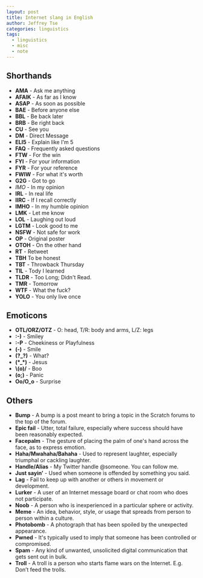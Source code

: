 ```yaml
---
layout: post
title: Internet slang in English
author: Jeffrey Tse
categories: linguistics
tags:
  - linguistics
  - misc
  - note
---
```


## Shorthands

- **AMA** - Ask me anything
- **AFAIK** - As far as I know
- **ASAP** - As soon as possible
- **BAE** - Before anyone else
- **BBL** - Be back later
- **BRB** - Be right back
- **CU** - See you
- **DM** - Direct Message
- **ELI5** - Explain like I'm 5
- **FAQ** - Frequently asked questions
- **FTW** - For the win
- **FYI** - For your information
- **FYR** - For your reference
- **FWIW** - For what it's worth
- **G2G** - Got to go
- *IMO* - In my opinion
- **IRL** - In real life
- **IIRC** - If I recall correctly
- **IMHO** - In my humble opinion
- **LMK** - Let me know
- **LOL** - Laughing out loud
- **LGTM** - Look good to me
- **NSFW** - Not safe for work
- **OP** - Original poster
- **OTOH** - On the other hand
- **RT** - Retweet
- **TBH** To be honest
- **TBT** - Throwback Thursday
- **TIL** - Tody I learned
- **TLDR** - Too Long; Didn't Read.
- **TMR** - Tomorrow
- **WTF** - What the fuck?
- **YOLO** - You only live once

## Emoticons

- **OTL/ORZ/OTZ** - O: head, T/R: body and arms, L/Z: legs
- **:-)** - Smiley
- **:-P** - Cheekiness or Playfulness
- **(-)** - Smile
- **(?\_?)** - What?
- **(\*\_\*)** - Jesus
- **\\(o)/** - Boo
- **(o;)** - Panic
- **Oo/O_o** - Surprise

## Others

- **Bump** - A bump is a post meant to bring a topic in the Scratch forums
  to the top of the forum.
- **Epic fail** - Utter, total failure, especially where success should
  have been reasonably expected.
- **Facepalm** - The gesture of placing the palm of one's hand across the
  face, as to express emotion.
- **Haha/Mwahaha/Bahaha** - Used to represent laughter, especially
  triumphal or cackling laughter.
- **Handle/Alias** - My Twitter handle @someone. You can follow me.
- **Just sayin’** - Used when someone is offended by something you said.
- **Lag** - Fail to keep up with another or others in movement or development.
- **Lurker** - A user of an Internet message board or chat room who does
  not participate.
- **Noob** - A person who is inexperienced in a particular sphere or activity.
- **Meme** - An idea, behavior, style, or usage that spreads from person
  to person within a culture.
- **Photobomb** - A photograph that has been spoiled by the unexpected
  appearance.
- **Pwned** - It's typically used to imply that someone has been controlled
  or compromised.
- **Spam** - Any kind of unwanted, unsolicited digital communication that
  gets sent out in bulk.
- **Troll** - A troll is a person who starts flame wars on the Internet.
  E.g. Don’t feed the trolls.

